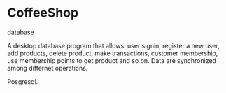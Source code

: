 # CoffeeShop
database

A desktop database program that allows: user signin, register a new user, add products,
delete product, make transactions, customer membership, use membership points to get 
product and so on. Data are synchronized among differnet operations.

Posgresql.